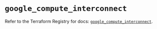# `google_compute_interconnect`

Refer to the Terraform Registry for docs: [`google_compute_interconnect`](https://registry.terraform.io/providers/hashicorp/google-beta/6.35.0/docs/resources/google_compute_interconnect).
